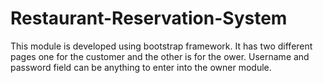# Restaurant-Reservation-System
This module is developed using bootstrap framework. It has two different pages one for the customer and the other is for the ower.
Username and password field can be anything to enter into the owner module.
